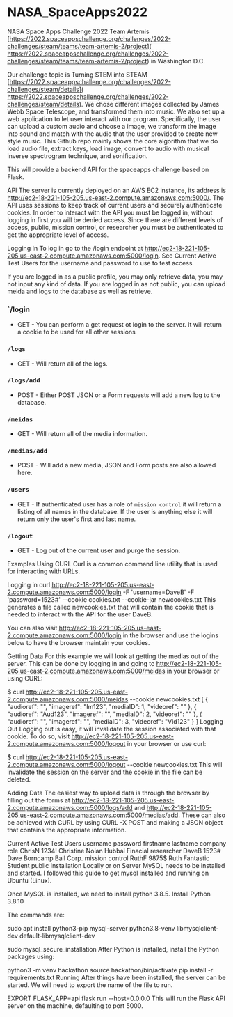 # NASA_SpaceApps2022
NASA Space Apps Challenge 2022
Team Artemis [https://2022.spaceappschallenge.org/challenges/2022-challenges/steam/teams/team-artemis-2/project]( https://2022.spaceappschallenge.org/challenges/2022-challenges/steam/teams/team-artemis-2/project) in Washington D.C.

Our challenge topic is Turning STEM into STEAM [https://2022.spaceappschallenge.org/challenges/2022-challenges/steam/details]( https://2022.spaceappschallenge.org/challenges/2022-challenges/steam/details). We chose different images collected by James Webb Space Telescope, and transformed them into music. We also set up a web application to let user interact with our program. Specifically, the user can upload a custom audio and choose a image, we transform the image into sound and match with the audio that the user provided to create new style music. This Github repo mainly shows the core algorithm that we do load audio file, extract keys, load image, convert to audio with musical inverse spectrogram technique, and sonification.







This will provide a backend API for the spaceapps challenge based on Flask.

API
The server is currently deployed on an AWS EC2 instance, its address is http://ec2-18-221-105-205.us-east-2.compute.amazonaws.com:5000/. The API uses sessions to keep track of current users and securely authenticate cookies. In order to interact with the API you must be logged in, without logging in first you will be denied access. Since there are different levels of access, public, mission control, or researcher you must be authenticated to get the appropriate level of access.

Logging In
To log in go to the /login endpoint at http://ec2-18-221-105-205.us-east-2.compute.amazonaws.com:5000/login. See Current Active Test Users for the username and password to use to test access

If you are logged in as a public profile, you may only retrieve data, you may not input any kind of data. If you are logged in as not public, you can upload meida and logs to the database as well as retrieve.

### `/login
- GET - You can perform a get request ot login to the server. It will return a cookie to be used for all other sessions

### `/logs`
- GET - Will return all of the logs.

### `/logs/add`
- POST - Either POST JSON or a Form requests will add a new log to the database.

### `/meidas`
- GET - Will return all of the media information.

### `/medias/add`
- POST - Will add a new media, JSON and Form posts are also allowed here.

### `/users`
- GET - If authenticated user has a role of `mission control` it will return a listing of all names in the database. If the user is anything else it will return only the user's first and last name.

### `/logout`
- GET - Log out of the current user and purge the session.






Examples Using CURL
Curl is a common command line utility that is used for interacting with URLs.

Logging in
curl http://ec2-18-221-105-205.us-east-2.compute.amazonaws.com:5000/login -F 'username=DaveB' -F 'password=1523#' --cookie cookies.txt --cookie-jar newcookies.txt This generates a file called newcookies.txt that will contain the cookie that is needed to interact with the API for the user DaveB.

You can also visit http://ec2-18-221-105-205.us-east-2.compute.amazonaws.com:5000/login in the browser and use the logins below to have the browser maintain your cookies.

Getting Data
For this example we will look at getting the medias out of the server. This can be done by logging in and going to http://ec2-18-221-105-205.us-east-2.compute.amazonaws.com:5000/meidas in your browser or using CURL:

$ curl http://ec2-18-221-105-205.us-east-2.compute.amazonaws.com:5000/meidas --cookie newcookies.txt
[
  {
    "audioref": "",
    "imageref": "Im123",
    "mediaID": 1,
    "videoref": ""
  },
  {
    "audioref": "Aud123",
    "imageref": "",
    "mediaID": 2,
    "videoref": ""
  },
  {
    "audioref": "",
    "imageref": "",
    "mediaID": 3,
    "videoref": "Vid123"
  }
]
Logging Out
Logging out is easy, it will invalidate the session associated with that cookie. To do so, visit http://ec2-18-221-105-205.us-east-2.compute.amazonaws.com:5000/logout in your browser or use curl:

$ curl http://ec2-18-221-105-205.us-east-2.compute.amazonaws.com:5000/logout --cookie newcookies.txt
This will invalidate the session on the server and the cookie in the file can be deleted.

Adding Data
The easiest way to upload data is through the browser by filling out the forms at http://ec2-18-221-105-205.us-east-2.compute.amazonaws.com:5000/logs/add and http://ec2-18-221-105-205.us-east-2.compute.amazonaws.com:5000/medias/add. These can also be achieved with CURL by using CURL -X POST and making a JSON object that contains the appropriate information.

Current Active Test Users
username	password	firstname	lastname	company	role
ChrisN	1234!	Christine	Nolan	Hubbal Finacial	researcher
DaveB	1523#	Dave	Borncamp	Ball Corp.	mission control
RuthF	9875$	Ruth	Fantastic	Student	public
Installation Locally or on Server
MySQL needs to be installed and started. I followed this guide to get mysql installed and running on Ubuntu (Linux).

Once MySQL is installed, we need to install python 3.8.5. Install Python 3.8.10

The commands are:

sudo apt install python3-pip mysql-server python3.8-venv libmysqlclient-dev default-libmysqlclient-dev

sudo mysql_secure_installation
After Python is installed, install the Python packages using:

python3 -m venv hackathon 
source hackathon/bin/activate
pip install -r requirements.txt
Running
After things have been installed, the server can be started. We will need to export the name of the file to run.

EXPORT FLASK_APP=api
flask run --host=0.0.0.0
This will run the Flask API server on the machine, defaulting to port 5000.

